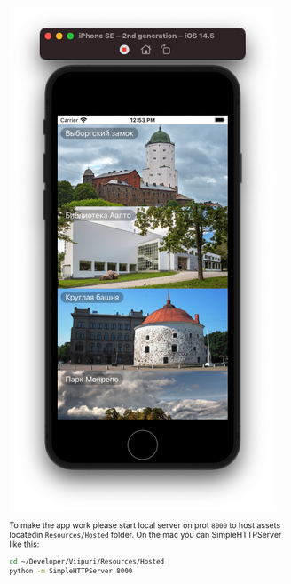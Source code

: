 ![App Preview](https://github.com/mikhaildudarev/Viipuri/blob/main/Resources/Preview/app_preview.png)

To make the app work please start local server on prot `8000` to host assets locatedin `Resources/Hosted` folder. On the mac you can SimpleHTTPServer like this:
```bash
cd ~/Developer/Viipuri/Resources/Hosted
python -m SimpleHTTPServer 8000
```
